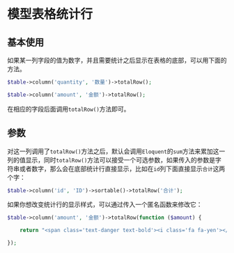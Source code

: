 # 模型表格统计行

## 基本使用

如果某一列字段的值为数字，并且需要统计之后显示在表格的底部，可以用下面的方法。

```php
$table->column('quantity', '数量')->totalRow();

$table->column('amount', '金额')->totalRow();
```

在相应的字段后面调用`totalRow()`方法即可。

## 参数

对这一列调用了`totalRow()`方法之后，默认会调用`Eloquent`的`sum`方法来累加这一列的值显示，同时`totalRow()`方法可以接受一个可选参数，如果传入的参数是字符串或者数字，那么会在底部统计行直接显示，比如在`id`列下面直接显示`合计`这两个字：

```php
$table->column('id', 'ID')->sortable()->totalRow('合计');
```

如果你想改变统计行的显示样式，可以通过传入一个匿名函数来修改它：

```php
$table->column('amount', '金额')->totalRow(function ($amount) {

    return "<span class='text-danger text-bold'><i class='fa fa-yen'></i> {$amount} 元</span>"

});
```
